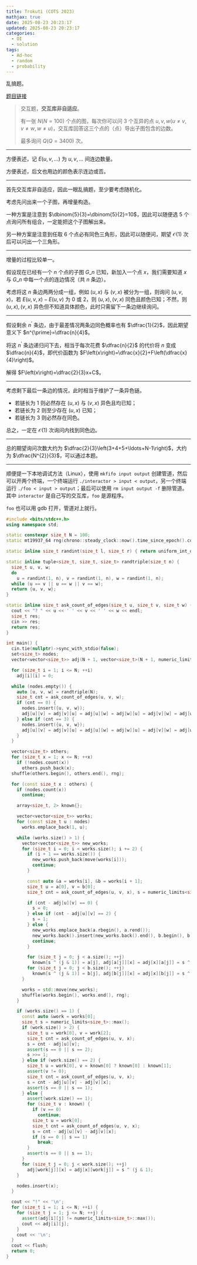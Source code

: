 ```yaml
---
title: Trokuti (COTS 2023)
mathjax: true
date: 2025-08-23 20:23:17
updated: 2025-08-23 20:23:17
categories:
  - OI
  - solution
tags:
  - Ad-hoc
  - random
  - probability
---
```


乱搞题。

[题目链接](https://qoj.ac/problem/6668)

> 交互题，**交互库非自适应**。
> 
> 有一张 $N\left(N=100\right)$ 个点的图，每次你可以问 $3$ 个互异的点 $u,v,w\left(u\ne v,v\ne w,w\ne u\right)$，交互库回答这三个点的（点）导出子图包含的边数。
>
> 最多询问 $Q(Q=3400)$ 次。

<!-- more -->

---

方便表述，记 $E\left(u,v,\ldots\right)$ 为 $u,v,\ldots$ 间连边数量。

方便表述，后文也用边的颜色表示连边或否。

---

首先交互库非自适应，因此一眼乱搞题，至少要考虑随机化。

考虑先问出来一个子图，再增量构造。

一种方案是注意到 $\dbinom{5}{3}=\dbinom{5}{2}=10$，因此可以随便选 $5$ 个点询问所有组合，一定能把这个子图解出来。

另一种方案是注意到任取 $6$ 个点必有同色三角形，因此可以随便问，期望 $\mathcal O\left(1\right)$ 次后可以问出一个三角形。

---

增量的过程比较单一。

假设现在已经有一个 $n$ 个点的子图 $G\_{n}$ 已知，新加入一个点 $x$，我们需要知道 $x$ 与 $G\_{n}$ 中每一个点的连边情况（共 $n$ 条边）。

考虑将这 $n$ 条边两两分成一组，例如 $\left(u,x\right)$ 与 $\left(v,x\right)$ 被分为一组，则询问 $\left(u,v,x\right)$，若 $E\left(u,v,x\right)-E\left(u,v\right)$ 为 $0$ 或 $2$，则 $\left(u,x\right),\left(v,x\right)$ 同色且颜色已知；不然，则 $\left(u,x\right),\left(v,x\right)$ 异色但不知道具体颜色，此时只需留下一条边继续询问。

---

假设剩余 $n^{\prime}$ 条边，由于最差情况两条边同色概率也有 $\dfrac{1}{2}$，因此期望意义下 $n^{\prime}=\dfrac{n}{4}$。

将这 $n^{\prime}$ 条边递归问下去，相当于每次花费 $\dfrac{n}{2}$ 的代价将 $n$ 变成 $\dfrac{n}{4}$，即代价函数为 $F\left(x\right)=\dfrac{x}{2}+F\left(\dfrac{x}{4}\right)$。

解得 $F\left(x\right)=\dfrac{2}{3}x+C$。

---

考虑剩下最后一条边的情况，此时相当于维护了一条异色链。
+ 若链长为 $1$ 则必然存在 $\left(u,x\right)$ 与 $\left(v,x\right)$ 异色且均已知；
+ 若链长为 $2$ 则至少存在 $\left(u,x\right)$ 已知；
+ 若链长为 $3$ 则必然存在同色。

总之，一定在 $\mathcal O\left(1\right)$ 次询问内找到同色边。

---

总的期望询问次数大约为 $\dfrac{2}{3}\left(3+4+5+\ldots+N-1\right)$，大约为 $\dfrac{N^{2}}{3}$，可以通过本题。

---

顺便提一下本地调试方法（Linux），使用 `mkfifo input output` 创建管道，然后可以开两个终端，一个终端运行 `./interactor > input < output`，另一个终端运行 `./foo < input > output`；最后可以使用 `rm input output -f` 删除管道。其中 `interactor` 是自己写的交互库，`foo` 是源程序。

`foo` 也可以用 gdb 打开，管道对上就行。

```cpp
#include <bits/stdc++.h>
using namespace std;

static constexpr size_t N = 100;
static mt19937_64 rng(chrono::steady_clock::now().time_since_epoch().count());

static inline size_t randint(size_t l, size_t r) { return uniform_int_distribution<size_t>(l, r)(rng); }

static inline tuple<size_t, size_t, size_t> randtriple(size_t n) {
  size_t u, v, w;
  do
    u = randint(1, n), v = randint(1, n), w = randint(1, n);
  while (u == v || u == w || v == w);
  return {u, v, w};
}

static inline size_t ask_count_of_edges(size_t u, size_t v, size_t w) {
  cout << "? " << u << ' ' << v << ' ' << w << endl;
  size_t res;
  cin >> res;
  return res;
}

int main() {
  cin.tie(nullptr)->sync_with_stdio(false);
  set<size_t> nodes;
  vector<vector<size_t>> adj(N + 1, vector<size_t>(N + 1, numeric_limits<size_t>::max()));

  for (size_t i = 1; i <= N; ++i)
    adj[i][i] = 0;

  while (nodes.empty()) {
    auto [u, v, w] = randtriple(N);
    size_t cnt = ask_count_of_edges(u, v, w);
    if (cnt == 0) {
      nodes.insert({u, v, w});
      adj[u][v] = adj[v][u] = adj[u][w] = adj[w][u] = adj[v][w] = adj[w][v] = 0;
    } else if (cnt == 3) {
      nodes.insert({u, v, w});
      adj[u][v] = adj[v][u] = adj[u][w] = adj[w][u] = adj[v][w] = adj[w][v] = 1;
    }
  }

  vector<size_t> others;
  for (size_t x = 1; x <= N; ++x)
    if (!nodes.count(x))
      others.push_back(x);
  shuffle(others.begin(), others.end(), rng);

  for (const size_t x : others) {
    if (nodes.count(x))
      continue;

    array<size_t, 2> known{};

    vector<vector<size_t>> works;
    for (const size_t u : nodes)
      works.emplace_back(1, u);

    while (works.size() > 1) {
      vector<vector<size_t>> new_works;
      for (size_t i = 0; i < works.size(); i += 2) {
        if (i + 1 == works.size()) {
          new_works.push_back(move(works[i]));
          continue;
        }

        const auto &a = works[i], &b = works[i + 1];
        size_t u = a[0], v = b[0];
        size_t cnt = ask_count_of_edges(u, v, x), s = numeric_limits<size_t>::max();

        if (cnt - adj[u][v] == 0) {
          s = 0;
        } else if (cnt - adj[u][v] == 2) {
          s = 1;
        } else {
          new_works.emplace_back(a.rbegin(), a.rend());
          new_works.back().insert(new_works.back().end(), b.begin(), b.end());
          continue;
        }

        for (size_t j = 0; j < a.size(); ++j)
          known[s ^ (j & 1)] = a[j], adj[a[j]][x] = adj[x][a[j]] = s ^ (j & 1);
        for (size_t j = 0; j < b.size(); ++j)
          known[s ^ (j & 1)] = b[j], adj[b[j]][x] = adj[x][b[j]] = s ^ (j & 1);
      }

      works = std::move(new_works);
      shuffle(works.begin(), works.end(), rng);
    }

    if (works.size() == 1) {
      const auto &work = works[0];
      size_t s = numeric_limits<size_t>::max();
      if (work.size() > 2) {
        size_t u = work[0], v = work[2];
        size_t cnt = ask_count_of_edges(u, v, x);
        s = cnt - adj[u][v];
        assert(s == 0 || s == 2);
        s >>= 1;
      } else if (work.size() == 2) {
        size_t u = work[0], v = known[0] ? known[0] : known[1];
        assert(v != 0);
        size_t cnt = ask_count_of_edges(u, v, x);
        s = cnt - adj[u][v] - adj[v][x];
        assert(s == 0 || s == 1);
      } else {
        assert(work.size() == 1);
        for (size_t v : known) {
          if (v == 0)
            continue;
          size_t u = work[0];
          size_t cnt = ask_count_of_edges(u, v, x);
          s = cnt - adj[u][v] - adj[v][x];
          if (s == 0 || s == 1)
            break;
        }
        assert(s == 0 || s == 1);
      }
      for (size_t j = 0; j < work.size(); ++j)
        adj[work[j]][x] = adj[x][work[j]] = s ^ (j & 1);
    }

    nodes.insert(x);
  }

  cout << "!" << '\n';
  for (size_t i = 1; i <= N; ++i) {
    for (size_t j = 1; j <= N; ++j) {
      assert(adj[i][j] != numeric_limits<size_t>::max());
      cout << adj[i][j];
    }
    cout << '\n';
  }
  cout << flush;
  return 0;
}
```
